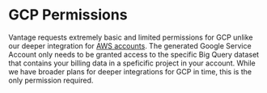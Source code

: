 # GCP Permissions

Vantage requests extremely basic and limited permissions for GCP unlike our deeper integration for [AWS accounts](/permissions_aws/). The generated Google Service Account only needs to be granted access to the specific Big Query dataset that contains your billing data in a speficific project in your account. While we have broader plans for deeper integrations for GCP in time, this is the only permission required. 


